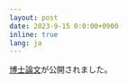 ```yaml
---
layout: post
date: 2023-9-15 0:0:00+0900
inline: true
lang: ja
---
```


<a href="https://tsukuba.repo.nii.ac.jp/records/2008223">博士論文</a>が公開されました。